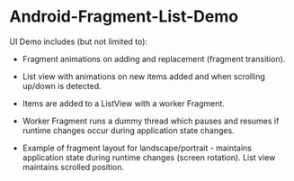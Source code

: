 # Android-Fragment-List-Demo

UI Demo includes (but not limited to):

- Fragment animations on adding and replacement (fragment transition).

- List view with animations on new items added and when scrolling up/down is detected.

- Items are added to a ListView with a worker Fragment.

- Worker Fragment runs a dummy thread which pauses and resumes if runtime changes occur during application state changes.

- Example of fragment layout for landscape/portrait - maintains application state during runtime changes (screen rotation). List view maintains scrolled position.




